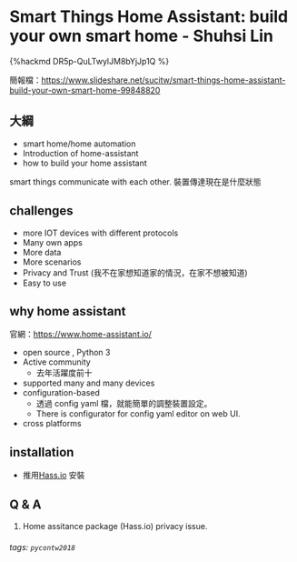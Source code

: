# Smart Things Home Assistant: build your own smart home - Shuhsi Lin

{%hackmd DR5p-QuLTwylJM8bYjJp1Q %}

簡報檔：https://www.slideshare.net/sucitw/smart-things-home-assistant-build-your-own-smart-home-99848820

## 大綱
* smart home/home automation
* Introduction of home-assistant
* how to build your home assistant

smart things communicate with each other.
裝置傳達現在是什麼狀態

## challenges
* more IOT devices with different protocols
* Many own apps
* More data
* More scenarios
* Privacy and Trust (我不在家想知道家的情況，在家不想被知道)
* Easy to use

## why home assistant
官網：https://www.home-assistant.io/
* open source , Python 3
* Active community
    * 去年活躍度前十
* supported many and many devices
* configuration-based
    * 透過 config yaml 檔，就能簡單的調整裝置設定。
    * There is configurator for config yaml editor on web UI.
* cross platforms

## installation
* 推用[Hass.io](https://www.home-assistant.io/hassio/) 安裝


## Q & A
1. Home assitance package (Hass.io) privacy issue.
###### tags: `pycontw2018`
